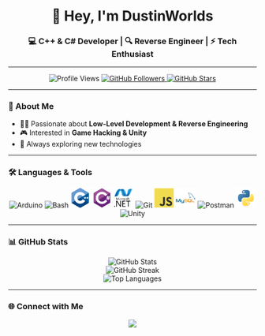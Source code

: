 <h1 align="center">👋 Hey, I'm DustinWorlds</h1>
<h3 align="center">💻 C++ & C# Developer | 🔍 Reverse Engineer | ⚡ Tech Enthusiast</h3>

---

<p align="center">
  <img src="https://komarev.com/ghpvc/?username=dustinworlds&label=Profile%20Views&color=0e75b6&style=flat-square" alt="Profile Views" />
  <a href="https://github.com/dustinworlds?tab=followers">
    <img src="https://img.shields.io/github/followers/dustinworlds?label=Followers&style=flat-square" alt="GitHub Followers" />
  </a>
  <a href="https://github.com/dustinworlds">
    <img src="https://img.shields.io/github/stars/dustinworlds?label=Stars&style=flat-square" alt="GitHub Stars" />
  </a>
</p>

---

### 🚀 About Me
- 🧑‍💻 Passionate about **Low-Level Development & Reverse Engineering**  
- 🎮 Interested in **Game Hacking & Unity**  
- 📖 Always exploring new technologies  

---

### 🛠️ Languages & Tools
<p align="center">
  <img src="https://cdn.worldvectorlogo.com/logos/arduino-1.svg" alt="Arduino" width="40" height="40"/>
  <img src="https://www.vectorlogo.zone/logos/gnu_bash/gnu_bash-icon.svg" alt="Bash" width="40" height="40"/>
  <img src="https://raw.githubusercontent.com/devicons/devicon/master/icons/cplusplus/cplusplus-original.svg" alt="C++" width="40" height="40"/>
  <img src="https://raw.githubusercontent.com/devicons/devicon/master/icons/csharp/csharp-original.svg" alt="C#" width="40" height="40"/>
  <img src="https://raw.githubusercontent.com/devicons/devicon/master/icons/dot-net/dot-net-original-wordmark.svg" alt=".NET" width="40" height="40"/>
  <img src="https://www.vectorlogo.zone/logos/git-scm/git-scm-icon.svg" alt="Git" width="40" height="40"/>
  <img src="https://raw.githubusercontent.com/devicons/devicon/master/icons/javascript/javascript-original.svg" alt="JavaScript" width="40" height="40"/>
  <img src="https://raw.githubusercontent.com/devicons/devicon/master/icons/mysql/mysql-original-wordmark.svg" alt="MySQL" width="40" height="40"/>
  <img src="https://www.vectorlogo.zone/logos/getpostman/getpostman-icon.svg" alt="Postman" width="40" height="40"/>
  <img src="https://raw.githubusercontent.com/devicons/devicon/master/icons/python/python-original.svg" alt="Python" width="40" height="40"/>
  <img src="https://www.vectorlogo.zone/logos/unity3d/unity3d-icon.svg" alt="Unity" width="40" height="40"/>
</p>

---

### 📊 GitHub Stats
<p align="center">
  <img src="https://github-readme-stats.vercel.app/api?username=dustinworlds&show_icons=true&theme=tokyonight&hide_border=true" alt="GitHub Stats" />
  <br/>
  <img src="https://github-readme-streak-stats.herokuapp.com/?user=dustinworlds&theme=tokyonight&hide_border=true" alt="GitHub Streak" />
  <br/>
  <img src="https://github-readme-stats.vercel.app/api/top-langs/?username=dustinworlds&layout=compact&theme=tokyonight&hide_border=true" alt="Top Languages" />
</p>

---

### 🌐 Connect with Me
<p align="center">
  <a href="https://discord.com/users/743125320890056715"><img src="https://img.shields.io/badge/Discord-%237289DA.svg?&style=for-the-badge&logo=discord&logoColor=white" /></a>
</p>
